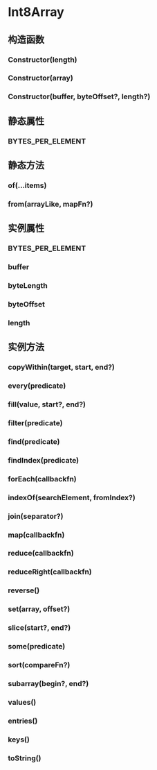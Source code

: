 # Int8Array

## 构造函数

### Constructor(length)

<!-- UTSJSON.Int8Array.Constructor.description -->

<!-- UTSJSON.Int8Array.Constructor.param -->

<!-- UTSJSON.Int8Array.Constructor.returnValue -->

<!-- UTSJSON.Int8Array.Constructor.test -->

<!-- UTSJSON.Int8Array.Constructor.compatibility -->

<!-- UTSJSON.Int8Array.Constructor.tutorial -->

### Constructor(array)

<!-- UTSJSON.Int8Array.Constructor_1.description -->

<!-- UTSJSON.Int8Array.Constructor_1.param -->

<!-- UTSJSON.Int8Array.Constructor_1.returnValue -->

<!-- UTSJSON.Int8Array.Constructor_1.test -->

<!-- UTSJSON.Int8Array.Constructor_1.compatibility -->

<!-- UTSJSON.Int8Array.Constructor_1.tutorial -->

### Constructor(buffer, byteOffset?, length?)

<!-- UTSJSON.Int8Array.Constructor_2.description -->

<!-- UTSJSON.Int8Array.Constructor_2.param -->

<!-- UTSJSON.Int8Array.Constructor_2.returnValue -->

<!-- UTSJSON.Int8Array.Constructor_2.test -->

<!-- UTSJSON.Int8Array.Constructor_2.compatibility -->

<!-- UTSJSON.Int8Array.Constructor_2.tutorial -->

## 静态属性

### BYTES_PER_ELEMENT

<!-- UTSJSON.Int8Array.BYTES_PER_ELEMENT.description -->

<!-- UTSJSON.Int8Array.BYTES_PER_ELEMENT.param -->

<!-- UTSJSON.Int8Array.BYTES_PER_ELEMENT.returnValue -->

<!-- UTSJSON.Int8Array.BYTES_PER_ELEMENT.test -->

<!-- UTSJSON.Int8Array.BYTES_PER_ELEMENT.compatibility -->

<!-- UTSJSON.Int8Array.BYTES_PER_ELEMENT.tutorial -->

## 静态方法

### of(...items)

<!-- UTSJSON.Int8Array.of.description -->

<!-- UTSJSON.Int8Array.of.param -->

<!-- UTSJSON.Int8Array.of.returnValue -->

<!-- UTSJSON.Int8Array.of.test -->

<!-- UTSJSON.Int8Array.of.compatibility -->

<!-- UTSJSON.Int8Array.of.tutorial -->

### from(arrayLike, mapFn?)

<!-- UTSJSON.Int8Array.from.description -->

<!-- UTSJSON.Int8Array.from.param -->

<!-- UTSJSON.Int8Array.from.returnValue -->

<!-- UTSJSON.Int8Array.from.test -->

<!-- UTSJSON.Int8Array.from.compatibility -->

<!-- UTSJSON.Int8Array.from.tutorial -->

## 实例属性

### BYTES_PER_ELEMENT

<!-- UTSJSON.Int8Array.BYTES_PER_ELEMENT.description -->

<!-- UTSJSON.Int8Array.BYTES_PER_ELEMENT.param -->

<!-- UTSJSON.Int8Array.BYTES_PER_ELEMENT.returnValue -->

<!-- UTSJSON.Int8Array.BYTES_PER_ELEMENT.test -->

<!-- UTSJSON.Int8Array.BYTES_PER_ELEMENT.compatibility -->

<!-- UTSJSON.Int8Array.BYTES_PER_ELEMENT.tutorial -->

### buffer

<!-- UTSJSON.Int8Array.buffer.description -->

<!-- UTSJSON.Int8Array.buffer.param -->

<!-- UTSJSON.Int8Array.buffer.returnValue -->

<!-- UTSJSON.Int8Array.buffer.test -->

<!-- UTSJSON.Int8Array.buffer.compatibility -->

<!-- UTSJSON.Int8Array.buffer.tutorial -->

### byteLength

<!-- UTSJSON.Int8Array.byteLength.description -->

<!-- UTSJSON.Int8Array.byteLength.param -->

<!-- UTSJSON.Int8Array.byteLength.returnValue -->

<!-- UTSJSON.Int8Array.byteLength.test -->

<!-- UTSJSON.Int8Array.byteLength.compatibility -->

<!-- UTSJSON.Int8Array.byteLength.tutorial -->

### byteOffset

<!-- UTSJSON.Int8Array.byteOffset.description -->

<!-- UTSJSON.Int8Array.byteOffset.param -->

<!-- UTSJSON.Int8Array.byteOffset.returnValue -->

<!-- UTSJSON.Int8Array.byteOffset.test -->

<!-- UTSJSON.Int8Array.byteOffset.compatibility -->

<!-- UTSJSON.Int8Array.byteOffset.tutorial -->

### length

<!-- UTSJSON.Int8Array.length.description -->

<!-- UTSJSON.Int8Array.length.param -->

<!-- UTSJSON.Int8Array.length.returnValue -->

<!-- UTSJSON.Int8Array.length.test -->

<!-- UTSJSON.Int8Array.length.compatibility -->

<!-- UTSJSON.Int8Array.length.tutorial -->

## 实例方法

### copyWithin(target, start, end?)

<!-- UTSJSON.Int8Array.copyWithin.description -->

<!-- UTSJSON.Int8Array.copyWithin.param -->

<!-- UTSJSON.Int8Array.copyWithin.returnValue -->

<!-- UTSJSON.Int8Array.copyWithin.test -->

<!-- UTSJSON.Int8Array.copyWithin.compatibility -->

<!-- UTSJSON.Int8Array.copyWithin.tutorial -->

### every(predicate)

<!-- UTSJSON.Int8Array.every.description -->

<!-- UTSJSON.Int8Array.every.param -->

<!-- UTSJSON.Int8Array.every.returnValue -->

<!-- UTSJSON.Int8Array.every.test -->

<!-- UTSJSON.Int8Array.every.compatibility -->

<!-- UTSJSON.Int8Array.every.tutorial -->

### fill(value, start?, end?)

<!-- UTSJSON.Int8Array.fill.description -->

<!-- UTSJSON.Int8Array.fill.param -->

<!-- UTSJSON.Int8Array.fill.returnValue -->

<!-- UTSJSON.Int8Array.fill.test -->

<!-- UTSJSON.Int8Array.fill.compatibility -->

<!-- UTSJSON.Int8Array.fill.tutorial -->

### filter(predicate)

<!-- UTSJSON.Int8Array.filter.description -->

<!-- UTSJSON.Int8Array.filter.param -->

<!-- UTSJSON.Int8Array.filter.returnValue -->

<!-- UTSJSON.Int8Array.filter.test -->

<!-- UTSJSON.Int8Array.filter.compatibility -->

<!-- UTSJSON.Int8Array.filter.tutorial -->

### find(predicate)

<!-- UTSJSON.Int8Array.find.description -->

<!-- UTSJSON.Int8Array.find.param -->

<!-- UTSJSON.Int8Array.find.returnValue -->

<!-- UTSJSON.Int8Array.find.test -->

<!-- UTSJSON.Int8Array.find.compatibility -->

<!-- UTSJSON.Int8Array.find.tutorial -->

### findIndex(predicate)

<!-- UTSJSON.Int8Array.findIndex.description -->

<!-- UTSJSON.Int8Array.findIndex.param -->

<!-- UTSJSON.Int8Array.findIndex.returnValue -->

<!-- UTSJSON.Int8Array.findIndex.test -->

<!-- UTSJSON.Int8Array.findIndex.compatibility -->

<!-- UTSJSON.Int8Array.findIndex.tutorial -->

### forEach(callbackfn)

<!-- UTSJSON.Int8Array.forEach.description -->

<!-- UTSJSON.Int8Array.forEach.param -->

<!-- UTSJSON.Int8Array.forEach.returnValue -->

<!-- UTSJSON.Int8Array.forEach.test -->

<!-- UTSJSON.Int8Array.forEach.compatibility -->

<!-- UTSJSON.Int8Array.forEach.tutorial -->

### indexOf(searchElement, fromIndex?)

<!-- UTSJSON.Int8Array.indexOf.description -->

<!-- UTSJSON.Int8Array.indexOf.param -->

<!-- UTSJSON.Int8Array.indexOf.returnValue -->

<!-- UTSJSON.Int8Array.indexOf.test -->

<!-- UTSJSON.Int8Array.indexOf.compatibility -->

<!-- UTSJSON.Int8Array.indexOf.tutorial -->

### join(separator?)

<!-- UTSJSON.Int8Array.join.description -->

<!-- UTSJSON.Int8Array.join.param -->

<!-- UTSJSON.Int8Array.join.returnValue -->

<!-- UTSJSON.Int8Array.join.test -->

<!-- UTSJSON.Int8Array.join.compatibility -->

<!-- UTSJSON.Int8Array.join.tutorial -->

### map(callbackfn)

<!-- UTSJSON.Int8Array.map.description -->

<!-- UTSJSON.Int8Array.map.param -->

<!-- UTSJSON.Int8Array.map.returnValue -->

<!-- UTSJSON.Int8Array.map.test -->

<!-- UTSJSON.Int8Array.map.compatibility -->

<!-- UTSJSON.Int8Array.map.tutorial -->

### reduce(callbackfn)

<!-- UTSJSON.Int8Array.reduce.description -->

<!-- UTSJSON.Int8Array.reduce.param -->

<!-- UTSJSON.Int8Array.reduce.returnValue -->

<!-- UTSJSON.Int8Array.reduce.test -->

<!-- UTSJSON.Int8Array.reduce.compatibility -->

<!-- UTSJSON.Int8Array.reduce.tutorial -->

### reduceRight(callbackfn)

<!-- UTSJSON.Int8Array.reduceRight.description -->

<!-- UTSJSON.Int8Array.reduceRight.param -->

<!-- UTSJSON.Int8Array.reduceRight.returnValue -->

<!-- UTSJSON.Int8Array.reduceRight.test -->

<!-- UTSJSON.Int8Array.reduceRight.compatibility -->

<!-- UTSJSON.Int8Array.reduceRight.tutorial -->

### reverse()

<!-- UTSJSON.Int8Array.reverse.description -->

<!-- UTSJSON.Int8Array.reverse.param -->

<!-- UTSJSON.Int8Array.reverse.returnValue -->

<!-- UTSJSON.Int8Array.reverse.test -->

<!-- UTSJSON.Int8Array.reverse.compatibility -->

<!-- UTSJSON.Int8Array.reverse.tutorial -->

### set(array, offset?)

<!-- UTSJSON.Int8Array.set.description -->

<!-- UTSJSON.Int8Array.set.param -->

<!-- UTSJSON.Int8Array.set.returnValue -->

<!-- UTSJSON.Int8Array.set.test -->

<!-- UTSJSON.Int8Array.set.compatibility -->

<!-- UTSJSON.Int8Array.set.tutorial -->

### slice(start?, end?)

<!-- UTSJSON.Int8Array.slice.description -->

<!-- UTSJSON.Int8Array.slice.param -->

<!-- UTSJSON.Int8Array.slice.returnValue -->

<!-- UTSJSON.Int8Array.slice.test -->

<!-- UTSJSON.Int8Array.slice.compatibility -->

<!-- UTSJSON.Int8Array.slice.tutorial -->

### some(predicate)

<!-- UTSJSON.Int8Array.some.description -->

<!-- UTSJSON.Int8Array.some.param -->

<!-- UTSJSON.Int8Array.some.returnValue -->

<!-- UTSJSON.Int8Array.some.test -->

<!-- UTSJSON.Int8Array.some.compatibility -->

<!-- UTSJSON.Int8Array.some.tutorial -->

### sort(compareFn?)

<!-- UTSJSON.Int8Array.sort.description -->

<!-- UTSJSON.Int8Array.sort.param -->

<!-- UTSJSON.Int8Array.sort.returnValue -->

<!-- UTSJSON.Int8Array.sort.test -->

<!-- UTSJSON.Int8Array.sort.compatibility -->

<!-- UTSJSON.Int8Array.sort.tutorial -->

### subarray(begin?, end?)

<!-- UTSJSON.Int8Array.subarray.description -->

<!-- UTSJSON.Int8Array.subarray.param -->

<!-- UTSJSON.Int8Array.subarray.returnValue -->

<!-- UTSJSON.Int8Array.subarray.test -->

<!-- UTSJSON.Int8Array.subarray.compatibility -->

<!-- UTSJSON.Int8Array.subarray.tutorial -->

### values()

<!-- UTSJSON.Int8Array.values.description -->

<!-- UTSJSON.Int8Array.values.param -->

<!-- UTSJSON.Int8Array.values.returnValue -->

<!-- UTSJSON.Int8Array.values.test -->

<!-- UTSJSON.Int8Array.values.compatibility -->

<!-- UTSJSON.Int8Array.values.tutorial -->

### entries()

<!-- UTSJSON.Int8Array.entries.description -->

<!-- UTSJSON.Int8Array.entries.param -->

<!-- UTSJSON.Int8Array.entries.returnValue -->

<!-- UTSJSON.Int8Array.entries.test -->

<!-- UTSJSON.Int8Array.entries.compatibility -->

<!-- UTSJSON.Int8Array.entries.tutorial -->

### keys()

<!-- UTSJSON.Int8Array.keys.description -->

<!-- UTSJSON.Int8Array.keys.param -->

<!-- UTSJSON.Int8Array.keys.returnValue -->

<!-- UTSJSON.Int8Array.keys.test -->

<!-- UTSJSON.Int8Array.keys.compatibility -->

<!-- UTSJSON.Int8Array.keys.tutorial -->

### toString()

<!-- UTSJSON.Int8Array.toString.description -->

<!-- UTSJSON.Int8Array.toString.param -->

<!-- UTSJSON.Int8Array.toString.returnValue -->

<!-- UTSJSON.Int8Array.toString.test -->

<!-- UTSJSON.Int8Array.toString.compatibility -->

<!-- UTSJSON.Int8Array.toString.tutorial -->
